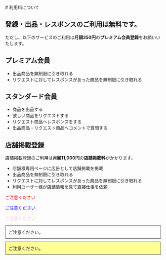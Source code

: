 <meta name="viewport" content="width=device-width, initial-scale=1">
# 利用料について

## 登録・出品・レスポンスのご利用は無料です。

ただし、以下のサービスのご利用は**月額350円**の**プレミアム会員登録**をお願いいたします。

## プレミアム会員

- 出品商品を無制限に引き取れる
- リクエストに対してレスポンスがあった商品を無制限に引き取れる  

## スタンダード会員  

- 商品を出品する  
- 欲しい商品をリクエストする  
- リクエスト商品へレスポンスをする  
- 出品商品・リクエスト商品へコメントで質問する  

## 店舗掲載登録

店舗掲載登録のご利用は**月額11,000円**の**店舗掲載料**がかかります。

- 店舗様専用ページに広告として店舗掲載を掲載  
- 出品商品を無制限に引き取れる  
- リクエストに対してレスポンスがあった商品を無制限に引き取れる  
- 利用ユーザー様が店舗情報を見て直接仕事を依頼  

<span style="color: red; ">ご注意ください</span>

<span style="color: blue; ">ご注意ください</span>

<font color="Pink">ご注意ください</font>

<div style="padding: 10px; margin-bottom: 10px; border: 1px solid #333333;">
   ご注意ください。
</div>

<div style="padding: 10px; margin-bottom: 10px; border: 1px solid #333333; background-color: #ffff99;">
    ご注意ください。
</div>
</meta>
